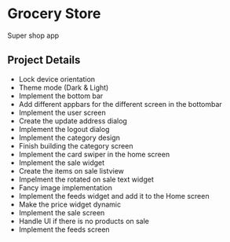 # Grocery Store
Super shop app

## Project Details 
 - Lock device orientation
 - Theme mode (Dark & Light)
 - Implement the bottom bar
 - Add different appbars for the different screen in the bottombar
 - Implement the user screen
 - Create the update address dialog
 - Implement the logout dialog
 - Implement the category design
 - Finish building the category screen
 - Implement the card swiper in the home screen
 - Implement the sale widget
 - Create the items on sale listview
 - Impelment the rotated on sale text widget
 - Fancy image implementation
 - Implement the feeds widget and add it to the Home screen
 - Make the price widget dynamic
 - Implement the sale screen 
 - Handle UI if there is no products on sale
 - Implement the feeds screen


